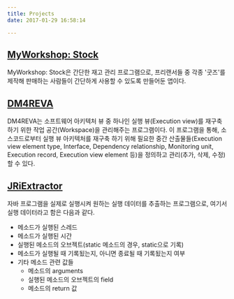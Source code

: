 ```yaml
---
title: Projects
date: 2017-01-29 16:58:14

---
```


## [MyWorkshop: Stock](/myworkshop-stock/index.html)

MyWorkshop: Stock은 간단한 재고 관리 프로그램으로, 프리랜서들 중 각종 '굿즈'를 제작해 판매하는 사람들이 간단하게 사용할 수 있도록 만들어둔 앱이다.

## [DM4REVA](/dm4reva/index.html)

DM4REVA는 소프트웨어 아키텍처 뷰 중 하나인 실행 뷰(Execution view)를 재구축하기 위한 작업 공간(Workspace)을 관리해주는 프로그램이다. 이 프로그램을 통해, 소스코드로부터 실행 뷰 아키텍처를 재구축 하기 위해 필요한 중간 산출물들(Execution view element type, Interface, Dependency relationship, Monitoring unit, Execution record, Execution view element 등)을 정의하고 관리(추가, 삭제, 수정)할 수 있다.

## [JRiExtractor](/jriextractor/index.html)

자바 프로그램을 실제로 실행시켜 원하는 실행 데이터를 추출하는 프로그램으로, 여기서 실행 데이터라고 함은 다음과 같다.

*   메소드가 실행된 스레드
*   메소드가 실행된 시간
*   실행된 메소드의 오브젝트(static 메소드의 경우, static으로 기록)
*   메소드가 실행될 때 기록됬는지, 아니면 종료될 때 기록됬는지 여부
*   기타 메소드 관련 값들
    *   메소드의 arguments
    *   실행된 메소드의 오브젝트의 field
    *   메소드의 return 값